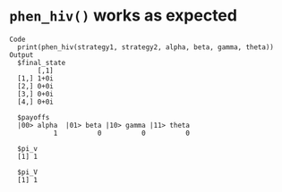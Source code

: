 # `phen_hiv()` works as expected

    Code
      print(phen_hiv(strategy1, strategy2, alpha, beta, gamma, theta))
    Output
      $final_state
           [,1]
      [1,] 1+0i
      [2,] 0+0i
      [3,] 0+0i
      [4,] 0+0i
      
      $payoffs
      |00> alpha  |01> beta |10> gamma |11> theta 
               1          0          0          0 
      
      $pi_v
      [1] 1
      
      $pi_V
      [1] 1
      

